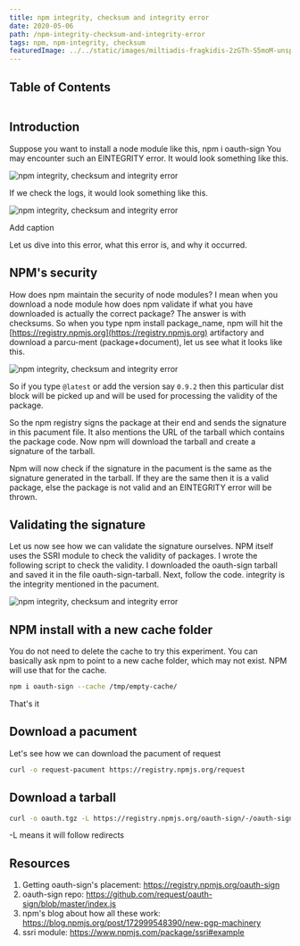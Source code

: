 ```yaml
---
title: npm integrity, checksum and integrity error
date: 2020-05-06
path: /npm-integrity-checksum-and-integrity-error
tags: npm, npm-integrity, checksum
featuredImage: ../../static/images/miltiadis-fragkidis-2zGTh-S5moM-unsplash.jpg
---
```



## Table of Contents

```toc
```

## Introduction

Suppose you want to install a node module like this,
npm i oauth-sign
You may encounter such an  EINTEGRITY error. It would look something like this.

![npm integrity, checksum and integrity error](/images/npm-eintegrity-pic-1.png)

If we check the logs, it would look something like this.

![npm integrity, checksum and integrity error](/images/npm-eintegrity-pic-2.png)

Add caption

Let us dive into this error, what this error is, and why it occurred. 

## NPM's security

How does npm maintain the security of node modules? I mean when you download a node module how does npm validate if what you have downloaded is actually the correct package?
The answer is with checksums. So when you type npm install package_name, npm will hit the [https://registry.npmjs.org](https://registry.npmjs.org) artifactory and download a parcu-ment (package+document), let us see what it looks like this.

![npm integrity, checksum and integrity error](/images/npm-eintegrity-pic-3.png)

So if you type `@latest` or add the version say `0.9.2` then this particular dist block will be picked up and will be used for processing the validity of the package.

So the npm registry signs the package at their end and sends the signature in this pacument file. It also mentions the URL of the tarball which contains the package code. Now npm will download the tarball and create a signature of the tarball. 

Npm will now check if the signature in the pacument is the same as the signature generated in the tarball. If they are the same then it is a valid package, else the package is not valid and an EINTEGRITY error will be thrown.

## Validating the signature

Let us now see how we can validate the signature ourselves. NPM itself uses the SSRI module to check the validity of packages. I wrote the following script to check the validity. I downloaded the oauth-sign tarball and saved it in the file oauth-sign-tarball. Next, follow the code. integrity is the integrity mentioned in the pacument.

![npm integrity, checksum and integrity error](/images/npm-eintegrity-pic-4.png)


## NPM install with a new cache folder

You do not need to delete the cache to try this experiment. You can basically ask npm to point to a new cache folder, which may not exist. NPM will use that for the cache.

```bash
npm i oauth-sign --cache /tmp/empty-cache/
```

That's it

## Download a pacument

Let's see how we can download the pacument of request

```bash
curl -o request-pacument https://registry.npmjs.org/request
```

## Download a tarball

```bash
curl -o oauth.tgz -L https://registry.npmjs.org/oauth-sign/-/oauth-sign-0.9.0.tgz
```

-L means it will follow redirects

## Resources

1. Getting oauth-sign's placement: https://registry.npmjs.org/oauth-sign
2. oauth-sign repo: https://github.com/request/oauth-sign/blob/master/index.js
3. npm's blog about how all these work: https://blog.npmjs.org/post/172999548390/new-pgp-machinery
4. ssri module: https://www.npmjs.com/package/ssri#example